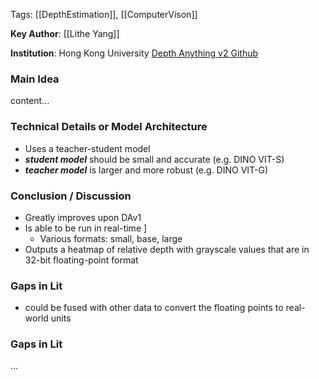 
Tags: [[DepthEstimation]], [[ComputerVison]]

**Key Author**: [[Lithe Yang]]       

**Institution**: Hong Kong University
[Depth Anything v2 Github](https://depth-anything-v2.github.io/)





### Main Idea

content...

### Technical Details or Model Architecture

* Uses a teacher-student model
* ***student model*** should be small and accurate (e.g. DINO VIT-S)
* ***teacher model*** is larger and more robust (e.g. DINO VIT-G)

### Conclusion / Discussion

* Greatly improves upon DAv1 
* Is able to be run in real-time ]
	*  Various formats: small, base, large
* Outputs a heatmap of relative depth with grayscale values that are in 32-bit floating-point format

### Gaps in Lit
* could be fused with other data to convert the floating points to real-world units
### Gaps in Lit
...